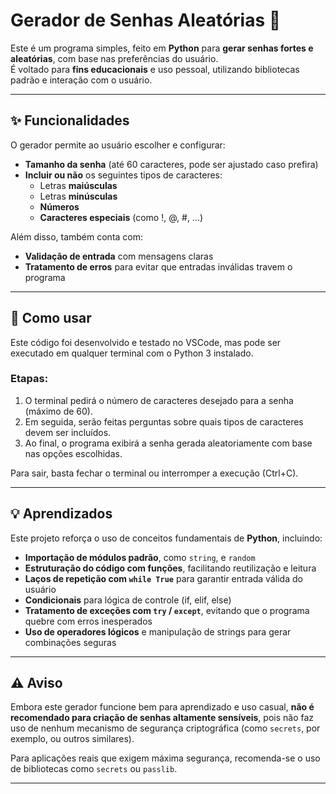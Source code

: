 # Gerador de Senhas Aleatórias 🔐

Este é um programa simples, feito em **Python** para **gerar senhas fortes e aleatórias**, com base nas preferências do usuário.  
É voltado para **fins educacionais** e uso pessoal, utilizando bibliotecas padrão e interação com o usuário.

---

## ✨ Funcionalidades

O gerador permite ao usuário escolher e configurar:

- **Tamanho da senha** (até 60 caracteres, pode ser ajustado caso prefira)
- **Incluir ou não** os seguintes tipos de caracteres:
  - Letras **maiúsculas**
  - Letras **minúsculas**
  - **Números**
  - **Caracteres especiais** (como !, @, #, ...)

Além disso, também conta com:
- **Validação de entrada** com mensagens claras
- **Tratamento de erros** para evitar que entradas inválidas travem o programa

---

## 🚀 Como usar

Este código foi desenvolvido e testado no VSCode, mas pode ser executado em qualquer terminal com o Python 3 instalado.

### Etapas:

1. O terminal pedirá o número de caracteres desejado para a senha (máximo de 60).
2. Em seguida, serão feitas perguntas sobre quais tipos de caracteres devem ser incluídos.
3. Ao final, o programa exibirá a senha gerada aleatoriamente com base nas opções escolhidas.

Para sair, basta fechar o terminal ou interromper a execução (Ctrl+C).

---

## 💡 Aprendizados

Este projeto reforça o uso de conceitos fundamentais de **Python**, incluindo:

- **Importação de módulos padrão**, como `string`, e `random`
- **Estruturação do código com funções**, facilitando reutilização e leitura
- **Laços de repetição com `while True`** para garantir entrada válida do usuário
- **Condicionais** para lógica de controle (if, elif, else)
- **Tratamento de exceções com `try` / `except`**, evitando que o programa quebre com erros inesperados
- **Uso de operadores lógicos** e manipulação de strings para gerar combinações seguras

---

## ⚠️ Aviso

Embora este gerador funcione bem para aprendizado e uso casual, **não é recomendado para criação de senhas altamente sensíveis**, 
pois não faz uso de nenhum mecanismo de segurança criptográfica (como `secrets`, por exemplo, ou outros similares).

Para aplicações reais que exigem máxima segurança, recomenda-se o uso de bibliotecas como `secrets` ou `passlib`.

---
